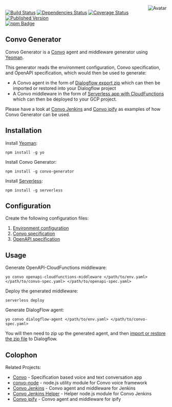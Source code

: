 <img align="right" src="https://raw.github.com/cliffano/convo-generator/master/avatar.jpg" alt="Avatar"/>

[![Build Status](https://img.shields.io/travis/cliffano/convo-generator.svg)](http://travis-ci.org/cliffano/convo-generator)
[![Dependencies Status](https://img.shields.io/david/cliffano/convo-generator.svg)](http://david-dm.org/cliffano/convo-generator)
[![Coverage Status](https://img.shields.io/coveralls/cliffano/convo-generator.svg)](https://coveralls.io/r/cliffano/convo-generator?branch=master)
[![Published Version](https://img.shields.io/npm/v/convo-generator.svg)](http://www.npmjs.com/package/convo-generator)
<br/>
[![npm Badge](https://nodei.co/npm/convo-generator.png)](http://npmjs.org/package/convo-generator)

Convo Generator
---------------

Convo Generator is a [Convo](http://github.com/cliffano/convo) agent and middleware generator using [Yeoman](http://yeoman.io/).

This generator reads the environment configuration, Convo specification, and OpenAPI specification, which would then be used to generate:

* A Convo agent in the form of [Dialogflow export zip](https://dialogflow.com/docs/agents/export-import-restore) which can then be imported or restored into your Dialogflow project
* A Convo middleware in the form of [Serverless app with CloudFunctions](https://github.com/serverless/serverless-google-cloudfunctions) which can then be deployed to your GCP project.

Please have a look at [Convo Jenkins](http://github.com/cliffano/convo-jenkins) and [Convo ipify](http://github.com/cliffano/convo-ipify) as examples of how Convo Generator can be used.

Installation
------------

Install [Yeoman](http://yeoman.io/):

    npm install -g yo

Install Convo Generator:

    npm install -g convo-generator

Install [Serverless](https://serverless.com/):

    npm install -g serverless

Configuration
-------------

Create the following configuration files:

1. [Environment configuration](https://github.com/cliffano/convo/blob/master/docs/environment-configuration.md)
2. [Convo specification](https://github.com/cliffano/convo/blob/master/docs/convo-specification.md)
3. [OpenAPI specification](https://github.com/cliffano/convo/blob/master/docs/openapi-specification.md)

Usage
-----

Generate OpenAPI-CloudFunctions middleware:

    yo convo openapi-cloudfunctions-middleware </path/to/env.yaml> </path/to/convo-spec.yaml> </path/to/openapi-spec.yaml>

Deploy the generated middleware:

    serverless deploy

Generate DialogFlow agent:

    yo convo dialogflow-agent </path/to/env.yaml> </path/to/convo-spec.yaml>

You will then need to zip up the generated agent, and then [import or restore the zip file](https://dialogflow.com/docs/agents/export-import-restore) to Dialogflow.

Colophon
--------

Related Projects:

* [Convo](http://github.com/cliffano/convo) - Specification based voice and text conversation app
* [convo-node](http://github.com/cliffano/convo-node) - node.js utility module for Convo voice framework
* [Convo Jenkins](http://github.com/cliffano/convo-jenkins) - Convo agent and middleware for Jenkins
* [Convo Jenkins Helper](http://github.com/cliffano/convo-jenkins-helper) - Helper node.js module for Convo Jenkins
* [Convo ipify](http://github.com/cliffano/convo-ipify) - Convo agent and middleware for ipify
